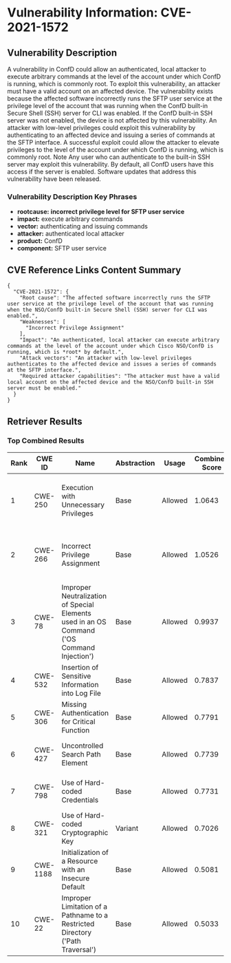 # Vulnerability Information: CVE-2021-1572

## Vulnerability Description
A vulnerability in ConfD could allow an authenticated, local attacker to execute arbitrary commands at the level of the account under which ConfD is running, which is commonly root. To exploit this vulnerability, an attacker must have a valid account on an affected device. The vulnerability exists because the affected software incorrectly runs the SFTP user service at the privilege level of the account that was running when the ConfD built-in Secure Shell (SSH) server for CLI was enabled. If the ConfD built-in SSH server was not enabled, the device is not affected by this vulnerability. An attacker with low-level privileges could exploit this vulnerability by authenticating to an affected device and issuing a series of commands at the SFTP interface. A successful exploit could allow the attacker to elevate privileges to the level of the account under which ConfD is running, which is commonly root. Note Any user who can authenticate to the built-in SSH server may exploit this vulnerability. By default, all ConfD users have this access if the server is enabled. Software updates that address this vulnerability have been released.

### Vulnerability Description Key Phrases
- **rootcause:** **incorrect privilege level for SFTP user service**
- **impact:** execute arbitrary commands
- **vector:** authenticating and issuing commands
- **attacker:** authenticated local attacker
- **product:** ConfD
- **component:** SFTP user service

## CVE Reference Links Content Summary
```
{
  "CVE-2021-1572": {
    "Root cause": "The affected software incorrectly runs the SFTP user service at the privilege level of the account that was running when the NSO/ConfD built-in Secure Shell (SSH) server for CLI was enabled.",
    "Weaknesses": [
      "Incorrect Privilege Assignment"
    ],
    "Impact": "An authenticated, local attacker can execute arbitrary commands at the level of the account under which Cisco NSO/ConfD is running, which is *root* by default.",
    "Attack vectors": "An attacker with low-level privileges authenticates to the affected device and issues a series of commands at the SFTP interface.",
    "Required attacker capabilities": "The attacker must have a valid local account on the affected device and the NSO/ConfD built-in SSH server must be enabled."
  }
}
```

## Retriever Results

### Top Combined Results

| Rank | CWE ID | Name | Abstraction | Usage | Combined Score | Retrievers | Individual Scores |
|------|--------|------|-------------|-------|---------------|------------|-------------------|
| 1 | CWE-250 | Execution with Unnecessary Privileges | Base | Allowed | 1.0643 | dense, sparse, graph | dense: 0.577, sparse: 0.971, graph: 0.615 |
| 2 | CWE-266 | Incorrect Privilege Assignment | Base | Allowed | 1.0526 | dense, sparse, graph | dense: 0.526, sparse: 1.000, graph: 0.608 |
| 3 | CWE-78 | Improper Neutralization of Special Elements used in an OS Command ('OS Command Injection') | Base | Allowed | 0.9937 | dense, sparse, graph | dense: 0.544, sparse: 0.927, graph: 0.536 |
| 4 | CWE-532 | Insertion of Sensitive Information into Log File | Base | Allowed | 0.7837 | dense, sparse | dense: 0.518, sparse: 0.917 |
| 5 | CWE-306 | Missing Authentication for Critical Function | Base | Allowed | 0.7791 | dense, sparse | dense: 0.524, sparse: 0.903 |
| 6 | CWE-427 | Uncontrolled Search Path Element | Base | Allowed | 0.7739 | dense, sparse | dense: 0.515, sparse: 0.903 |
| 7 | CWE-798 | Use of Hard-coded Credentials | Base | Allowed | 0.7731 | dense, sparse | dense: 0.520, sparse: 0.897 |
| 8 | CWE-321 | Use of Hard-coded Cryptographic Key | Variant | Allowed | 0.7026 | dense, sparse | dense: 0.515, sparse: 0.880 |
| 9 | CWE-1188 | Initialization of a Resource with an Insecure Default | Base | Allowed | 0.5081 | sparse | sparse: 0.888 |
| 10 | CWE-22 | Improper Limitation of a Pathname to a Restricted Directory ('Path Traversal') | Base | Allowed | 0.5033 | sparse | sparse: 0.880 |

